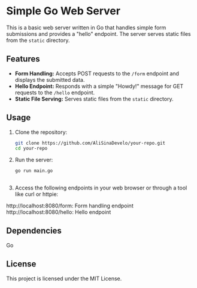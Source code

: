 # Simple Go Web Server

This is a basic web server written in Go that handles simple form submissions and provides a "hello" endpoint. The server serves static files from the `static` directory.

## Features

- **Form Handling:** Accepts POST requests to the `/form` endpoint and displays the submitted data.
- **Hello Endpoint:** Responds with a simple "Howdy!" message for GET requests to the `/hello` endpoint.
- **Static File Serving:** Serves static files from the `static` directory.

## Usage

1. Clone the repository:

   ```bash
   git clone https://github.com/AliSinaDevelo/your-repo.git
   cd your-repo

2. Run the server:
   
   ```bash
   go run main.go
  

3. Access the following endpoints in your web browser or through a tool like curl or httpie:

  http://localhost:8080/form: Form handling endpoint
  http://localhost:8080/hello: Hello endpoint

## Dependencies
  Go

## License
  This project is licensed under the MIT License.

